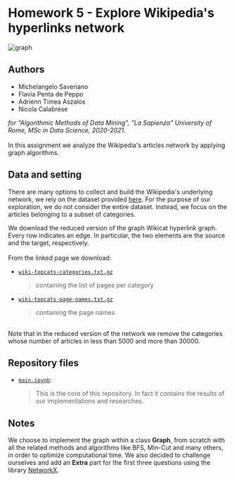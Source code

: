 # Homework 5 - Explore Wikipedia's hyperlinks network
![graph](https://anthonybonato.files.wordpress.com/2017/03/jrnlcovercropped.jpg)

## Authors
* Michelangelo Saveriano
* Flavia Penta de Peppo
* Adrienn Timea Aszalos
* Nicola Calabrese

*for "Algorithmic Methods of Data Mining", "La Sapienza" University of Rome, MSc in Data Science, 2020-2021*.
<br/>
<br/>
In this assignment we analyze the Wikipedia's articles network by applying graph algorithms.

## Data and setting

There are many options to collect and build the Wikipedia's underlying network, we rely on the dataset provided [here](https://snap.stanford.edu/data/wiki-topcats.html). For the purpose of our exploration, we do not consider the entire dataset. Instead, we focus on the articles belonging to a subset of categories.

We download the reduced version of the graph Wikicat hyperlink graph. Every row indicates an edge. In particular, the two elements are the source and the target, respectively.
<br/>
<br/>
From the linked page we download:
* [`wiki-topcats-categories.txt.gz`](https://snap.stanford.edu/data/wiki-topcats.html)
  > containing the list of pages per category
  
* [`wiki-topcats-page-names.txt.gz`](https://snap.stanford.edu/data/wiki-topcats-page-names.txt.gz)
  > containing the page names
<br/>
Note that in the reduced version of the network we remove the categories whose number of articles in less than 5000 and more than 30000.

## Repository files
* [`main.ipynb`](../main/main.ipynb):
  > This is the core of this repository. In fact it contains the results of our implementations and researches.

## Notes
We choose to implement the graph within a class **Graph**, from scratch with all the related methods and algorithms like BFS, Min-Cut and many others, in order to optimize computational time. 
We also decided to challenge ourselves and add an **Extra** part for the first three questions using the library [NetworkX](https://networkx.org/documentation/stable/tutorial.html). 

